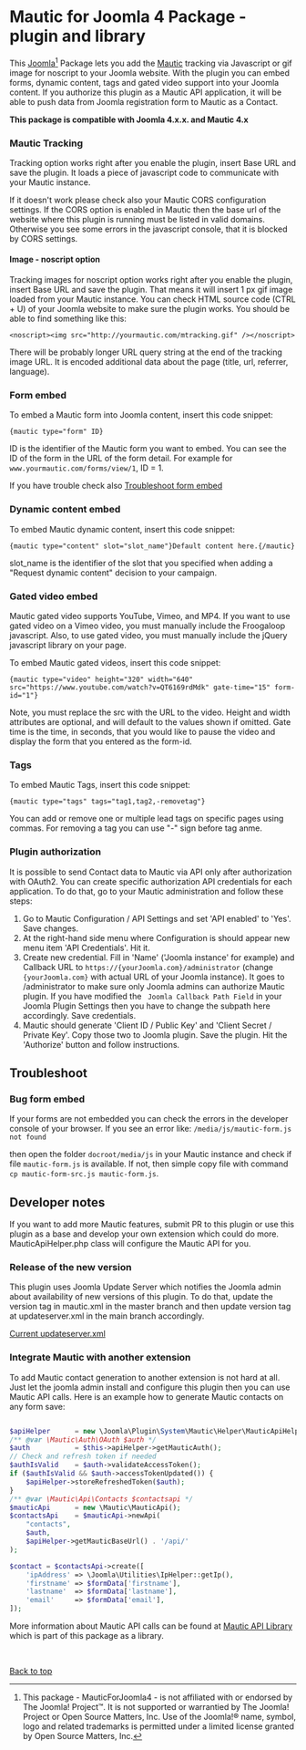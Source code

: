 Mautic for Joomla 4 Package - plugin and library
====================

This [Joomla](http://joomla.org)[^1] Package lets you add the [Mautic](http://mautic.org) tracking via Javascript or gif image for noscript to your Joomla website. With the plugin you can embed forms, dynamic content, tags and gated video support into your Joomla content. If you authorize this plugin as a Mautic API application, it will be able to push data from Joomla registration form to Mautic as a Contact.

**This package is compatible with Joomla 4.x.x. and Mautic 4.x**

### Mautic Tracking

Tracking option works right after you enable the plugin, insert Base URL and save the plugin. It loads a piece of javascript code to communicate with your Mautic instance.

If it doesn't work please check also your Mautic CORS configuration settings. If the CORS option is enabled in Mautic then the base url of the website where this plugin is running must be listed in valid domains.
Otherwise you see some errors in the javascript console, that it is blocked by CORS settings.

#### Image - noscript option

Tracking images for noscript option works right after you enable the plugin, insert Base URL and save the plugin. That means it will insert 1 px gif image loaded from your Mautic instance. You can check HTML source code (CTRL + U) of your Joomla website to make sure the plugin works. You should be able to find something like this:

`<noscript><img src="http://yourmautic.com/mtracking.gif" /></noscript>`

There will be probably longer URL query string at the end of the tracking image URL. It is encoded additional data about the page (title, url, referrer, language).

### Form embed

To embed a Mautic form into Joomla content, insert this code snippet:

	{mautic type="form" ID}

ID is the identifier of the Mautic form you want to embed. You can see the ID of the form in the URL of the form detail. For example for ```www.yourmautic.com/forms/view/1```, ID = 1.

If you have trouble check also <a href="###Bug form embed">Troubleshoot form embed</a>

### Dynamic content embed

To embed Mautic dynamic content, insert this code snippet:

    {mautic type="content" slot="slot_name"}Default content here.{/mautic}

slot_name is the identifier of the slot that you specified when adding a "Request dynamic content" decision to your campaign.

### Gated video embed

Mautic gated video supports YouTube, Vimeo, and MP4. If you want to use gated video on a Vimeo video, you must manually include the Froogaloop javascript. Also, to use gated video, you must manually include the jQuery javascript library on your page.

To embed Mautic gated videos, insert this code snippet:

    {mautic type="video" height="320" width="640" src="https://www.youtube.com/watch?v=QT6169rdMdk" gate-time="15" form-id="1"}
    
Note, you must replace the src with the URL to the video. Height and width attributes are optional, and will default to the values shown if omitted. Gate time is the time, in seconds, that you would like to pause the video and display the form that you entered as the form-id. 

### Tags

To embed Mautic Tags, insert this code snippet:

    {mautic type="tags" tags="tag1,tag2,-removetag"}

You can add or remove one or multiple lead tags on specific pages using commas. For removing a tag you can use "-" sign before tag anme.

### Plugin authorization

It is possible to send Contact data to Mautic via API only after authorization with OAuth2. You can create specific authorization API credentials for each application. To do that, go to your Mautic administration and follow these steps:

1. Go to Mautic Configuration / API Settings and set 'API enabled' to 'Yes'. Save changes.
2. At the right-hand side menu where Configuration is should appear new menu item 'API Credentials'. Hit it.
3. Create new credential. Fill in 'Name' ('Joomla instance' for example) and Callback URL to ```https://{yourJoomla.com}/administrator``` (change ```{yourJoomla.com}``` with actual URL of your Joomla instance). It goes to /administrator to make sure only Joomla admins can authorize Mautic plugin. If you have modified the ` Joomla Callback Path Field` in your Joomla Plugin Settings then you have to change the subpath here accordingly. Save credentials.
4. Mautic should generate 'Client ID / Public Key' and 'Client Secret / Private Key'. Copy those two to Joomla plugin. Save the plugin. Hit the 'Authorize' button and follow instructions.

## Troubleshoot ##

### Bug form embed ###
If your forms are not embedded you can check the errors in the developer console of your browser. If you see an error like:
`/media/js/mautic-form.js not found`

then open the folder `docroot/media/js` in your Mautic instance and check if file `mautic-form.js` is available. If not, then simple copy file with command `cp mautic-form-src.js mautic-form.js`.

## Developer notes

If you want to add more Mautic features, submit PR to this plugin or use this plugin as a base and develop your own extension which could do more. MauticApiHelper.php class will configure the Mautic API for you.

### Release of the new version

This plugin uses Joomla Update Server which notifies the Joomla admin about availability of new versions of this plugin. To do that, update the version tag in mautic.xml in the master branch and then update version tag at updateserver.xml in the main branch accordingly.

[Current updateserver.xml](http://mautic.github.io/mautic-joomla/updateserver.xml)

### Integrate Mautic with another extension

To add Mautic contact generation to another extension is not hard at all. Just let the joomla admin install and configure this plugin then you can use Mautic API calls. Here is an example how to generate Mautic contacts on any form save:

```php

$apiHelper      = new \Joomla\Plugin\System\Mautic\Helper\MauticApiHelper();
/** @var \Mautic\Auth\OAuth $auth */
$auth           = $this->apiHelper->getMauticAuth();
// Check and refresh token if needed
$authIsValid    = $auth->validateAccessToken();
if ($authIsValid && $auth->accessTokenUpdated()) {
    $apiHelper->storeRefreshedToken($auth);
}
/** @var \Mautic\Api\Contacts $contactsapi */
$mauticApi      = new \Mautic\MauticApi();
$contactsApi    = $mauticApi->newApi(
    "contacts", 
    $auth, 
    $apiHelper->getMauticBaseUrl() . '/api/'
);

$contact = $contactsApi->create([
    'ipAddress' => \Joomla\Utilities\IpHelper::getIp(),
    'firstname' => $formData['firstname'],
    'lastname'  => $formData['lastname'],
    'email'     => $formData['email'],
]);
```

More information about Mautic API calls can be found at [Mautic API Library](https://github.com/mautic/api-library) which is part of this package as a library.

&#xa0;

[^1]: This package - MauticForJoomla4 - is not affiliated with or endorsed by The Joomla! Project™. It is not supported or warrantied by The Joomla! Project or Open Source Matters, Inc. Use of the Joomla!® name, symbol, logo and related trademarks is permitted under a limited license granted by Open Source Matters, Inc.

<a href="#top">Back to top</a>
